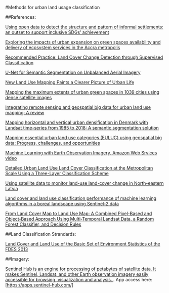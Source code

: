 
#Methods for urban land usage classification


##References:


[Using open data to detect the structure and pattern of informal settlements: an outset to support inclusive SDGs’ achievement](https://www.tandfonline.com/doi/full/10.1080/20964471.2021.1948178)

[Exploring the impacts of urban expansion on green spaces availability and delivery of ecosystem services in the Accra metropolis](https://www.sciencedirect.com/science/article/pii/S2667010021002626)

[Recommended Practice: Land Cover Change Detection through Supervised Classification](https://un-spider.org/advisory-support/recommended-practices/recommended-practice-land-cover-change)

[U-Net for Semantic Segmentation on Unbalanced Aerial Imagery](https://towardsdatascience.com/u-net-for-semantic-segmentation-on-unbalanced-aerial-imagery-3474fa1d3e56)

[New Land Use Mapping Paints a Clearer Picture of Urban Life](https://thecityfix.com/blog/new-land-use-mapping-paints-a-clearer-picture-of-urban-life/)

[Mapping the maximum extents of urban green spaces in 1039 cities using dense satellite images](https://iopscience.iop.org/article/10.1088/1748-9326/ac03dc)

[Integrating remote sensing and geospatial big data for urban land use mapping: A review](https://www.sciencedirect.com/science/article/pii/S030324342100221X)

[Mapping horizontal and vertical urban densification in Denmark with Landsat time-series from 1985 to 2018: A semantic segmentation solution](https://www.researchgate.net/publication/344327963_Mapping_horizontal_and_vertical_urban_densification_in_Denmark_with_Landsat_time-series_from_1985_to_2018_A_semantic_segmentation_solution)

[Mapping essential urban land use categories (EULUC) using geospatial big data: Progress, challenges, and opportunities](https://www.tandfonline.com/doi/full/10.1080/20964471.2021.1939243)

[Machine Learning with Earth Observation Imagery. Amazon Web Srvices video](https://youtu.be/G3IT8TZ4tP8)

[Detailed Urban Land Use Land Cover Classification at the Metropolitan Scale Using a Three-Layer Classification Scheme](https://www.mdpi.com/1424-8220/19/14/3120/htm)

[Using satellite data to monitor land-use land-cover change in North-eastern Latvia](https://springerplus.springeropen.com/articles/10.1186/2193-1801-3-61)

[Land cover and land use classification performance of machine learning algorithms in a boreal landscape using Sentinel-2 data](https://www.tandfonline.com/doi/full/10.1080/15481603.2019.1650447)

[From Land Cover Map to Land Use Map: A Combined Pixel-Based and Object-Based Approach Using Multi-Temporal Landsat Data, a Random Forest Classifier, and Decision Rules](https://www.mdpi.com/2072-4292/13/9/1700)

##Land Classification Strandards:

[Land Cover and Land Use of the Basic Set of Environment Statistics of the FDES 2013](https://unstats.un.org/unsd/environment/FDES/MS_1.2.1_2.3.1_Land%20Cover_Land%20Use.pdf)


##Imagery:

[Sentinel Hub is an engine for processing of petabytes of satellite data. It makes Sentinel, Landsat, and other Earth observation imagery easily accessible for browsing, visualization and analysis. ](https://www.sentinel-hub.com/). App access here: [https://apps.sentinel-hub.com/]

